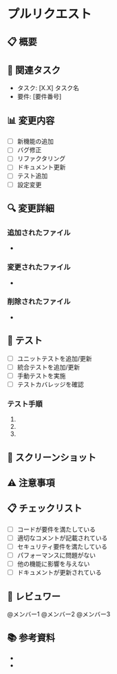 # プルリクエスト

## 📋 概要
<!-- このプルリクエストの目的と変更内容を簡潔に説明してください -->

## 🎯 関連タスク
<!-- 関連するタスク番号を記載してください -->
- タスク: [X.X] タスク名
- 要件: [要件番号]

## 📊 変更内容
<!-- 変更した内容をチェックボックスで記載してください -->
- [ ] 新機能の追加
- [ ] バグ修正
- [ ] リファクタリング
- [ ] ドキュメント更新
- [ ] テスト追加
- [ ] 設定変更

## 🔍 変更詳細
<!-- 具体的な変更内容を記載してください -->

### 追加されたファイル
- 

### 変更されたファイル
- 

### 削除されたファイル
- 

## 🧪 テスト
<!-- テストに関する情報を記載してください -->
- [ ] ユニットテストを追加/更新
- [ ] 統合テストを追加/更新
- [ ] 手動テストを実施
- [ ] テストカバレッジを確認

### テスト手順
1. 
2. 
3. 

## 📸 スクリーンショット
<!-- UI変更がある場合はスクリーンショットを添付してください -->

## ⚠️ 注意事項
<!-- レビュワーが注意すべき点があれば記載してください -->

## 📋 チェックリスト
- [ ] コードが要件を満たしている
- [ ] 適切なコメントが記載されている
- [ ] セキュリティ要件を満たしている
- [ ] パフォーマンスに問題がない
- [ ] 他の機能に影響を与えない
- [ ] ドキュメントが更新されている

## 👥 レビュワー
<!-- レビューを依頼するメンバーを@メンションしてください -->
@メンバー1 @メンバー2 @メンバー3

## 📚 参考資料
<!-- 参考にした資料やリンクがあれば記載してください -->
- 
- 